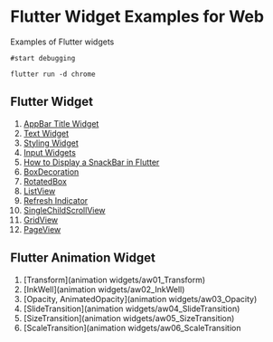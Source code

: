 # Flutter Widget Examples for Web
Examples of Flutter widgets

`#start debugging`

`flutter run -d chrome`

## Flutter Widget
1. [AppBar Title Widget](widgets/w01_appbar_title_widget)
2. [Text Widget](widgets/w02_text_widget)
3. [Styling Widget](widgets/w03_style_widget)
4. [Input Widgets](widgets/w04_input_widgets)
5. [How to Display a SnackBar in Flutter](widgets/w05_snackBar)
6. [BoxDecoration](widgets/w06_boxDecoration)
7. [RotatedBox](widgets/w07_rotatedBox)
8. [ListView](widgets/w08_listView)
9. [Refresh Indicator](widgets/w09_refreshIndicator)
10. [SingleChildScrollView](widgets/w10_singleChildScrollView)
11. [GridView](widgets/w11_GridView)
12. [PageView](widgets/w12_PageView)

## Flutter Animation Widget
1. [Transform](animation widgets/aw01_Transform)
2. [InkWell](animation widgets/aw02_InkWell)
3. [Opacity, AnimatedOpacity](animation widgets/aw03_Opacity)
4. [SlideTransition](animation widgets/aw04_SlideTransition)
5. [SizeTransition](animation widgets/aw05_SizeTransition)
6. [ScaleTransition](animation widgets/aw06_ScaleTransition
